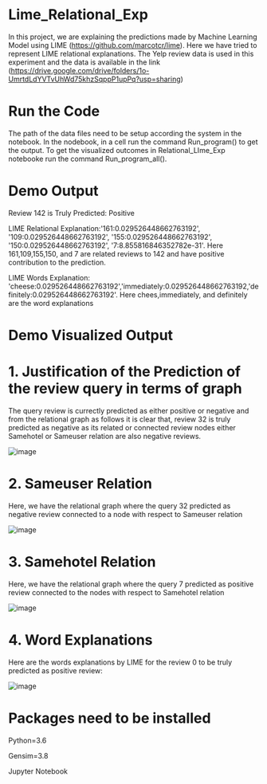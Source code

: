 # Lime_Relational_Exp

In this project, we are explaining the predictions made by Machine Learning Model using LIME (https://github.com/marcotcr/lime). Here we have tried to represent LIME relational explanations. The Yelp review data is used in this experiment and the data is available in the link (https://drive.google.com/drive/folders/1o-UmrtdLdYVTvUhWd75khzSqppP1upPq?usp=sharing)

# Run the Code
The  path of the data files need to be setup according the system in the notebook. In the nodebook, in a cell  run the command Run_program() to get the output. To get the visualized outcomes in Relational_LIme_Exp notebooke run the command Run_program_all().

# Demo Output 
Review 142 is Truly Predicted: Positive 

LIME Relational Explanation:'161:0.029526448662763192', '109:0.029526448662763192', '155:0.029526448662763192', '150:0.029526448662763192', '7:8.855816846352782e-31'. Here 161,109,155,150, and 7 are related reviews to 142 and have positive contribution to the prediction. 

LIME Words Explanation: 'cheese:0.029526448662763192','immediately:0.029526448662763192,'definitely:0.029526448662763192'. Here chees,immediately, and definitely are the word explanations
# Demo Visualized Output
# 1. Justification of the Prediction of the review query in terms of graph
The query review is currectly predicted as either positive or negative and from the relational graph as follows it is clear that, review 32 is truly predicted as negative as its related or connected review nodes either Samehotel or Sameuser relation are also negative reviews. 


![image](https://user-images.githubusercontent.com/25291998/125535746-41460d3a-e8b7-477d-bc5d-f1a75a0c1bbc.png)

# 2. Sameuser Relation

Here, we have the relational graph where the query 32 predicted as negative review connected to a node with respect to Sameuser relation


![image](https://user-images.githubusercontent.com/25291998/125535876-5de9f900-d3f8-48b8-8a2c-069ad4b9ccc0.png)


# 3. Samehotel Relation

Here, we have the relational graph where the query 7 predicted as positive review connected to the nodes with respect to Samehotel relation


![image](https://user-images.githubusercontent.com/25291998/125536221-48b53886-e064-4849-af1b-999008cfc5f0.png)

# 4. Word Explanations

Here are the words explanations by LIME for the review 0 to be truly predicted as positive review:


![image](https://user-images.githubusercontent.com/25291998/125536420-f9deabff-dd9c-4496-ba99-20202e85033f.png)








# Packages need to be installed
Python=3.6

Gensim=3.8

Jupyter Notebook
